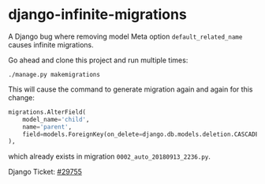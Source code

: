# django-infinite-migrations
A Django bug where removing model Meta option `default_related_name` causes infinite migrations.

Go ahead and clone this project and run multiple times:

```shell
./manage.py makemigrations
```

This will cause the command to generate migration again and again for this change:

```python
migrations.AlterField(
    model_name='child',
    name='parent',
    field=models.ForeignKey(on_delete=django.db.models.deletion.CASCADE, to='polls.Parent'),
),
```

which already exists in migration `0002_auto_20180913_2236.py`.

Django Ticket: [#29755](https://code.djangoproject.com/ticket/29755)
